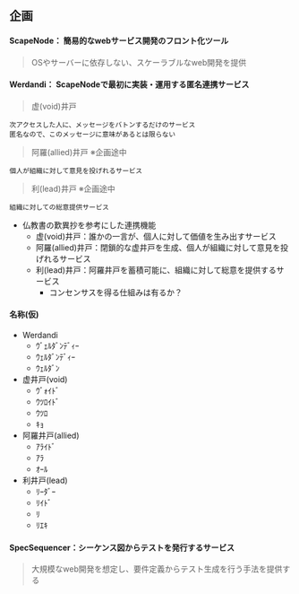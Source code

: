 ## 企画
#### ScapeNode： 簡易的なwebサービス開発のフロント化ツール
> OSやサーバーに依存しない、スケーラブルなweb開発を提供

#### Werdandi： ScapeNodeで最初に実装・運用する匿名連携サービス
> 虚(void)井戸
```
次アクセスした人に、メッセージをバトンするだけのサービス
匿名なので、このメッセージに意味があるとは限らない
```

> 阿羅(allied)井戸 ※企画途中
```
個人が組織に対して意見を投げれるサービス
```

> 利(lead)井戸 ※企画途中
```
組織に対しての総意提供サービス
```

- 仏教書の歎異抄を参考にした連携機能
  - 虚(void)井戸：誰かの一言が、個人に対して価値を生み出すサービス
  - 阿羅(allied)井戸：閉鎖的な虚井戸を生成、個人が組織に対して意見を投げれるサービス
  - 利(lead)井戸：阿羅井戸を蓄積可能に、組織に対して総意を提供するサービス
    - コンセンサスを得る仕組みは有るか？

#### 名称(仮)
- Werdandi
  - ｳﾞｪﾙﾀﾞﾝﾃﾞｨｰ
  - ｳｪﾙﾀﾞﾝﾃﾞｨｰ
  - ｳｪﾙﾀﾞﾝ
- 虚井戸(void)
  - ｳﾞｫｲﾄﾞ
  - ｳﾂﾛｲﾄﾞ
  - ｳﾂﾛ
  - ｷｮ
- 阿羅井戸(allied)
  - ｱﾗｲﾄﾞ
  - ｱﾗ
  - ｵｰﾙ
- 利井戸(lead)
  - ﾘｰﾀﾞｰ
  - ﾘｲﾄﾞ
  - ﾘ
  - ﾘｴｷ

#### SpecSequencer：シーケンス図からテストを発行するサービス
> 大規模なweb開発を想定し、要件定義からテスト生成を行う手法を提供する
